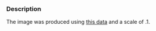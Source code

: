### Description
The image was produced using [this data](https://raw.githubusercontent.com/lorensen/VTKWikiExamples/master/Testing/Data/cowHead.vtp) and a scale of .1.
